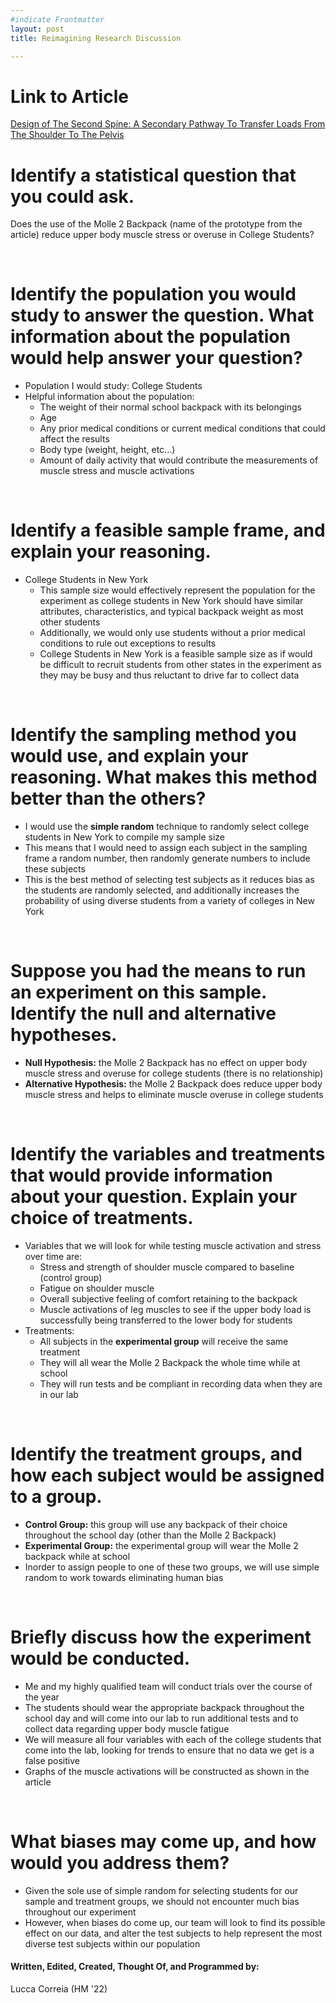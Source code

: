 ```yaml
--- 
#indicate Frontmatter
layout: post
title: Reimagining Research Discussion

---
```


# Link to Article
[Design of The Second Spine: A Secondary Pathway To Transfer Loads From The Shoulder To The Pelvis](https://scholar.google.com/scholar?hl=en&as_sdt=0%2C33&q=DESIGN+OF+THE+SECOND+SPINE%3A+A+SECONDARY+PATHWAY+TO+TRANSFER+LOADS+FROM+THE+SHOULDERS+TO+THE+PELVIS&btnG=)



# Identify a statistical question that you could ask.
Does the use of the Molle 2 Backpack (name of the prototype from the article) reduce upper body muscle stress or overuse in College Students?

<br>

# Identify the population you would study to answer the question. What information about the population would help answer your question?
* Population I would study: College Students 
* Helpful information about the population:
    * The weight of their normal school backpack with its belongings
    * Age
    * Any prior medical conditions or current medical conditions that could affect the results
    * Body type (weight, height, etc...)
    * Amount of daily activity that would contribute the measurements of muscle stress and muscle activations

<br>

# Identify a feasible sample frame, and explain your reasoning.
* College Students in New York
    * This sample size would effectively represent the population for the experiment as college students in New York should have similar attributes, characteristics, and typical backpack weight as most other students
    * Additionally, we would only use students without a prior medical conditions to rule out exceptions to results 
    * College Students in New York is a feasible sample size as if would be difficult to recruit students from other states in the experiment as they may be busy and thus reluctant to drive far to collect data

<br>

# Identify the sampling method you would use, and explain your reasoning. What makes this method better than the others?
* I would use the **simple random** technique to randomly select college students in New York to compile my sample size
* This means that I would need to assign each subject in the sampling frame a random number, then randomly generate numbers to include these subjects
* This is the best method of selecting test subjects as it reduces bias as the students are randomly selected, and additionally increases the probability of using diverse students from a variety of colleges in New York

<br>

# Suppose you had the means to run an experiment on this sample. Identify the null and alternative hypotheses.
* **Null Hypothesis:** the Molle 2 Backpack has no effect on upper body muscle stress and overuse for college students (there is no relationship)
* **Alternative Hypothesis:** the Molle 2 Backpack does reduce upper body muscle stress and helps to eliminate muscle overuse in college students

<br>

# Identify the variables and treatments that would provide information about your question. Explain your choice of treatments.
* Variables that we will look for while testing muscle activation and stress over time are:
    * Stress and strength of shoulder muscle compared to baseline (control group)
    * Fatigue on shoulder muscle 
    * Overall subjective feeling of comfort retaining to the backpack
    * Muscle activations of leg muscles to see if the upper body load is successfully being transferred to the lower body for students
* Treatments: 
    * All subjects in the **experimental group** will receive the same treatment
    * They will all wear the Molle 2 Backpack the whole time while at school 
    * They will run tests and be compliant in recording data when they are in our lab

<br>

# Identify the treatment groups, and how each subject would be assigned to a group.
* **Control Group:** this group will use any backpack of their choice throughout the school day (other than the Molle 2 Backpack) 
* **Experimental Group:** the experimental group will wear the Molle 2 backpack while at school 
* Inorder to assign people to one of these two groups, we will use simple random to work towards eliminating human bias

<br>

# Briefly discuss how the experiment would be conducted.
* Me and my highly qualified team will conduct trials over the course of the year
* The students should wear the appropriate backpack throughout the school day and will come into our lab to run additional tests and to collect data regarding upper body muscle fatigue
* We will measure all four variables with each of the college students that come into the lab, looking for trends to ensure that no data we get is a false positive
* Graphs of the muscle activations will be constructed as shown in the article

<br>

# What biases may come up, and how would you address them?
* Given the sole use of simple random for selecting students for our sample and treatment groups, we should not encounter much bias throughout our experiment 
* However, when biases do come up, our team will look to find its possible effect on our data, and alter the test subjects to help represent the most diverse test subjects within our population


#### Written, Edited, Created, Thought Of, and Programmed by: 
Lucca Correia (HM '22)   




